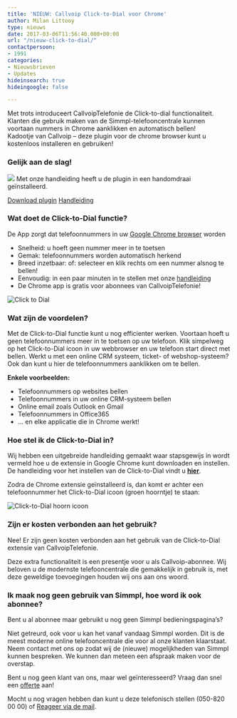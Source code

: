 ```yaml
---
title: 'NIEUW: Callvoip Click-to-Dial voor Chrome'
author: Milan Littooy
type: nieuws
date: 2017-03-06T11:56:40.000+00:00
url: "/nieuw-click-to-dial/"
contactpersoon:
- 1991
categories:
- Nieuwsbrieven
- Updates
hideinsearch: true
hideingoogle: false

---
```

Met trots introduceert CallvoipTelefonie de Click-to-dial functionaliteit.<br /> Klanten die gebruik maken van de Simmpl-telefooncentrale kunnen voortaan nummers in Chrome aanklikken en automatisch bellen!<br /> Kadootje van Callvoip &#8211; deze plugin voor de chrome browser kunt u kostenloos installeren en gebruiken!

<!--more-->

### Gelijk aan de slag!

<a href="https://goo.gl/Px9dGE"><img src="https://res.cloudinary.com/callvoip/image/upload/v1556647042/clicktodial_chrome_2-150x150.png" class="alignright size-thumbnail" /></a>
Met onze handleiding heeft u de plugin in een handomdraai geïnstalleerd.

<a href="https://chrome.google.com/webstore/detail/simmpl-click-to-dial/hnjepanannlajhppemgdmcjjpimlhkgm?hl=nl" target="_blank" class="button hollow">Download plugin</a>
<a href="https://www.simmpl.nl/downloads/Simmpl_handleiding_ClicktoDial.pdf" target="_blank" class="button hollow">Handleiding</a>

### Wat doet de Click-to-Dial functie?

De App zorgt dat telefoonnummers in uw <a href="https://chrome.google.com/webstore/detail/simmpl-click-to-dial/hnjepanannlajhppemgdmcjjpimlhkgm?hl=nl" target="_blank">Google Chrome browser</a> worden

*   Snelheid: u hoeft geen nummer meer in te toetsen
*   Gemak: telefoonnummers worden automatisch herkend
*   Breed inzetbaar: of: selecteer en klik rechts om een nummer alsnog te bellen!
*   Eenvoudig: in een paar minuten in te stellen met onze [handleiding](https://www.simmpl.nl/downloads/Simmpl_snelstart_handleiding.pdf)
*   De Chrome app is gratis voor abonnees van CallvoipTelefonie!

<img src="https://res.cloudinary.com/callvoip/image/upload/v1556647042/schermprint_clicktodial_schaduw.png" alt="Click to Dial" class="aligncenter size-full" />


### Wat zijn de voordelen?

Met de Click-to-Dial functie kunt u nog efficienter werken. Voortaan hoeft u geen telefoonnummers meer in te toetsen op uw telefoon. Klik simpelweg op het Click-to-Dial icoon in uw webbrowser en uw telefoon start direct met bellen. Werkt u met een online CRM systeem, ticket- of webshop-systeem? Ook dan kunt u hier de telefoonnummers aanklikken om te bellen.

**Enkele voorbeelden:**

  * Telefoonnummers op websites bellen
  * Telefoonnummers in uw online CRM-systeem bellen
  * Online email zoals Outlook en Gmail
  * Telefoonnummers in Office365
  * &#8230; en elke applicatie die in Chrome werkt!

### Hoe stel ik de Click-to-Dial in?

Wij hebben een uitgebreide handleiding gemaakt waar stapsgewijs in wordt vermeld hoe u de extensie in Google Chrome kunt downloaden en instellen. De handleiding voor het instellen van de Click-to-Dial vindt u <a href="https://www.simmpl.nl/downloads/Simmpl_handleiding_ClicktoDial.pdf" target="_blank"><u><strong>hier</strong></u></a>.


Zodra de Chrome extensie geïnstalleerd is, dan komt er achter een telefoonnummer het Click-to-Dial icoon (groen hoorntje) te staan:

![Click-to-Dial hoorn icoon][1]

### Zijn er kosten verbonden aan het gebruik?

Nee! Er zijn geen kosten verbonden aan het gebruik van de Click-to-Dial extensie van CallvoipTelefonie.

Deze extra functionaliteit is een presentje voor u als Callvoip-abonnee. Wij beloven u de modernste telefooncentrale die gemakkelijk in gebruik is, met deze geweldige toevoegingen houden wij ons aan ons woord.

### Ik maak nog geen gebruik van Simmpl, hoe word ik ook abonnee?

Bent u al abonnee maar gebruikt u nog geen Simmpl bedieningspagina&#8217;s?

Niet getreurd, ook voor u kan het vanaf vandaag Simmpl worden. Dit is de meest moderne online telefooncentrale die voor al onze klanten klaarstaat. Neem contact met ons op zodat wij de (nieuwe) mogelijkheden van Simmpl kunnen bespreken. We kunnen dan meteen een afspraak maken voor de overstap.

Bent u nog geen klant van ons, maar wel geïnteresseerd? Vraag dan snel een [offerte][2] aan!

Mocht u nog vragen hebben dan kunt u deze telefonisch stellen (050-820 00 00) of <A HREF="mailto:callvoip@callvoip.nl?SUBJECT=Ik heb een vraag over de Click-to-Dial">Reageer via de mail</A>.

 [1]: https://res.cloudinary.com/callvoip/image/upload/v1556647042/C2D-2.png
 [2]: https://www.callvoiptelefonie.nl/offerte-aanvragen/
